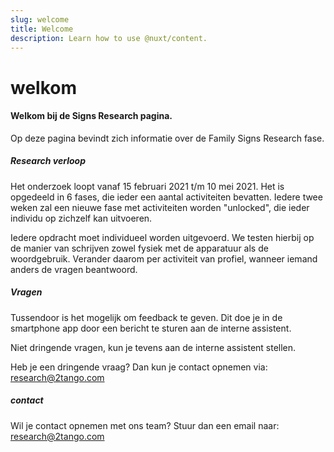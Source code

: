 ```yaml
---
slug: welcome
title: Welcome
description: Learn how to use @nuxt/content.
---
```


# welkom
#### Welkom bij de Signs Research pagina. 
Op deze pagina bevindt zich informatie over de Family Signs Research fase.

##### Research verloop
Het onderzoek loopt vanaf 15 februari 2021 t/m 10 mei 2021.
Het is opgedeeld in 6 fases, die ieder een aantal activiteiten bevatten.
Iedere twee weken zal een nieuwe fase met activiteiten worden "unlocked", die ieder individu op zichzelf kan uitvoeren.

Iedere opdracht moet individueel worden uitgevoerd. We testen hierbij op de manier van schrijven zowel fysiek met de apparatuur als de woordgebruik. Verander daarom per activiteit van profiel, wanneer iemand anders de vragen beantwoord.

##### Vragen
Tussendoor is het mogelijk om feedback te geven.
Dit doe je in de smartphone app door een bericht te sturen aan de interne assistent.

Niet dringende vragen, kun je tevens aan de interne assistent stellen.

Heb je een dringende vraag?
Dan kun je contact opnemen via: research@2tango.com

##### contact
Wil je contact opnemen met ons team?
Stuur dan een email naar: research@2tango.com


